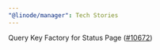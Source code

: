 ```yaml
---
"@linode/manager": Tech Stories
---
```


Query Key Factory for Status Page ([#10672](https://github.com/linode/manager/pull/10672))
